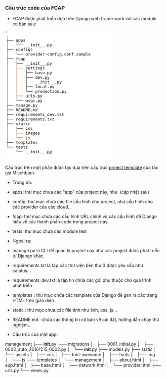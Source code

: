 ### Cấu trúc code của FCAP

* FCAP được phát triển dựa trên Django web frame work với các module cơ bản sau:

![fcap code structure](structure.png  "FCAP")

Cấu trúc trên một phần được tạo dựa trên cấu trúc [project template](https://github.com/Mischback/django-project-skeleton) của tác giả Mischback

* Trong đó:

- apps: thư mục chưa các "app" của project này, như: (cập nhật sau)

- config: thư mục chưa các file cấu hình cho project, như cấu hình cho các provider của các cloud...

- fcap: thư mục chứa các cấu hình URL chính và các cấu hình để Django hiểu về các thành phần code trong project này.

- tests: thư mục chưa các module test

* Ngoài ra:

- manage.py là CLI để quản lý project này như các project được phát triển từ Django khác.

- requirements.txt là tập các thư viện bên thứ 3 được yêu cầu như calplus...

- requirements_dev.txt là tập tin chứa các gói phụ thuộc cho quá trình phát triển

- templates : thư mục chứa các template của Django để gen ra các trang HTML trên giao diện

- static : thư mục chưa các file tính như ảnh, css, js...

- README.md : chứa các thông tin cơ bản về cài đặt, hướng dẫn chạy thử nghiệm...

* Cấu trúc của một app:

management
    ├── __init__.py
    ├── migrations
    │   ├── 0001_initial.py
    │   ├── 0002_auto_20161215_0002.py
    │   └── __init__.py
    ├── models.py
    ├── static
    │   └── assets
    │       ├── css
    │       ├── font-awesome
    │       ├── fonts
    │       ├── img
    │       └── js
    ├── templates
    │   └── management
    │       ├── about.html
    │       ├── app.html
    │       ├── base.html
    │       ├── network.html
    │       └── provider.html
    ├── urls.py
    └── views.py